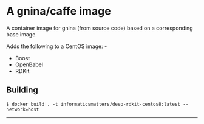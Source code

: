 # A gnina/caffe image
A container image for gnina (from source code) based on a
corresponding base image.

Adds the following to a CentOS image: -

-   Boost
-   OpenBabel
-   RDKit 

## Building

    $ docker build . -t informaticsmatters/deep-rdkit-centos8:latest --network=host
    
---

